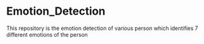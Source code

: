 # Emotion_Detection
This repository is the emotion detection of various person which identifies 7 different emotions of the person
